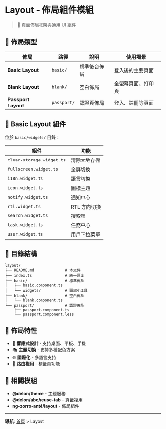 # Layout - 佈局組件模組

> 🎨 頁面佈局框架與通用 UI 組件

## 📐 佈局類型

| 佈局 | 路徑 | 說明 | 使用場景 |
|------|------|------|----------|
| **Basic Layout** | `basic/` | 標準後台佈局 | 登入後的主要頁面 |
| **Blank Layout** | `blank/` | 空白佈局 | 全螢幕頁面、打印頁 |
| **Passport Layout** | `passport/` | 認證頁佈局 | 登入、註冊等頁面 |

## 🧩 Basic Layout 組件

位於 `basic/widgets/` 目錄：

| 組件 | 功能 |
|------|------|
| `clear-storage.widget.ts` | 清除本地存儲 |
| `fullscreen.widget.ts` | 全屏切換 |
| `i18n.widget.ts` | 語言切換 |
| `icon.widget.ts` | 圖標主題 |
| `notify.widget.ts` | 通知中心 |
| `rtl.widget.ts` | RTL 方向切換 |
| `search.widget.ts` | 搜索框 |
| `task.widget.ts` | 任務中心 |
| `user.widget.ts` | 用戶下拉菜單 |

## 📁 目錄結構

```
layout/
├── README.md              # 本文件
├── index.ts               # 統一匯出
├── basic/                 # 標準佈局
│   ├── basic.component.ts
│   └── widgets/           # 頭部小工具
├── blank/                 # 空白佈局
│   └── blank.component.ts
└── passport/              # 認證佈局
    ├── passport.component.ts
    └── passport.component.less
```

## 🎨 佈局特性

- 📱 **響應式設計** - 支持桌面、平板、手機
- 🎭 **主題切換** - 支持多種配色方案
- 🌐 **國際化** - 多語言支持
- 🔄 **路由複用** - 標籤頁功能

## 🔗 相關模組

- **@delon/theme** - 主題服務
- **@delon/abc/reuse-tab** - 頁籤複用
- **ng-zorro-antd/layout** - 佈局組件

---

**導航**: [首頁](../../README.md) > Layout

